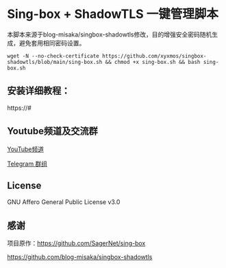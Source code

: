 # Sing-box + ShadowTLS 一键管理脚本
本脚本来源于blog-misaka/singbox-shadowtls修改，目的增强安全密码随机生成，避免套用相同密码设置。
```shell
wget -N --no-check-certificate https://github.com/xyxmos/singbox-shadowtls/blob/main/sing-box.sh && chmod +x sing-box.sh && bash sing-box.sh
```

## 安装详细教程：

https://#

## Youtube频道及交流群

[YouTube频道](https://www.youtube.com/channel/UComa8081LSNs6G8WrrShYxg)

[Telegram 群组](https://#)

## License

GNU Affero General Public License v3.0

## 感谢

项目原作：https://github.com/SagerNet/sing-box

https://github.com/blog-misaka/singbox-shadowtls

